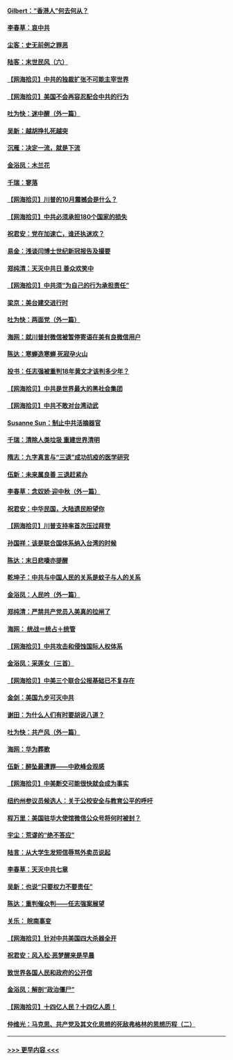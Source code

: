 #### [Gilbert：“香港人”何去何从？](../pages/nsc993/n12435894.md?t=09281651) 
#### [李春草：哀中共](../pages/nsc993/n12435874.md?t=09281651) 
#### [尘客：史无前例之罪恶](../pages/nsc993/n12435762.md?t=09281651) 
#### [陆客：末世民风（六）](../pages/nsc993/n12435354.md?t=09281651) 
#### [【网海拾贝】中共的独裁扩张不可能主宰世界](../pages/nsc993/n12435151.md?t=09281651) 
#### [【网海拾贝】美国不会再容忍配合中共的行为](../pages/nsc993/n12433808.md?t=09281651) 
#### [吐为快：迷中醒（外一篇）](../pages/nsc993/n12433585.md?t=09281651) 
#### [吴新：越胡挣扎死越突](../pages/nsc993/n12433562.md?t=09281651) 
#### [沉雁：决定一流，就是下流](../pages/nsc993/n12432128.md?t=09281651) 
#### [金浴凤：木兰花](../pages/nsc993/n12432124.md?t=09281651) 
#### [千瑞：寥落](../pages/nsc993/n12432071.md?t=09281651) 
#### [【网海拾贝】川普的10月震撼会是什么？](../pages/nsc993/n12431624.md?t=09281651) 
#### [【网海拾贝】中共必须承担180个国家的损失](../pages/nsc993/n12428893.md?t=09281651) 
#### [祝君安：党在加速亡，谁还执迷欢？](../pages/nsc993/n12428652.md?t=09281651) 
#### [易金：浅谈闫博士世纪新冠报告及撮要](../pages/nsc993/n12426822.md?t=09281651) 
#### [郑纯清：天灭中共日 善众欢笑中](../pages/nsc993/n12426784.md?t=09281651) 
#### [【网海拾贝】中共须“为自己的行为承担责任”](../pages/nsc993/n12426067.md?t=09281651) 
#### [梁京：美台建交进行时](../pages/nsc993/n12424066.md?t=09281651) 
#### [吐为快：两面党（外一篇）](../pages/nsc993/n12424043.md?t=09281651) 
#### [海网：就川普封微信被暂停寄语在美有良微信用户](../pages/nsc993/n12424021.md?t=09281651) 
#### [陈达：寒蝉造寒蝉 死寂孕火山](../pages/nsc993/n12423958.md?t=09281651) 
#### [投书：任志强被重判18年黄文才该判多少年？](../pages/nsc993/n12423672.md?t=09281651) 
#### [【网海拾贝】中共是世界最大的黑社会集团](../pages/nsc993/n12423543.md?t=09281651) 
#### [【网海拾贝】中共不敢对台湾动武](../pages/nsc993/n12421418.md?t=09281651) 
#### [Susanne Sun：制止中共活摘器官](../pages/nsc993/n12419654.md?t=09281651) 
#### [千瑞：清除人类垃圾 重建世界清明](../pages/nsc993/n12419414.md?t=09281651) 
#### [隋志：九字真言与“三退”成功抗疫的医学研究](../pages/nsc993/n12419248.md?t=09281651) 
#### [伍新：未来属良善 三退赶紧办](../pages/nsc993/n12418496.md?t=09281651) 
#### [李春草：念奴娇·迎中秋（外一篇）](../pages/nsc993/n12418465.md?t=09281651) 
#### [祝君安：中华民国，大陆遗民盼望你](../pages/nsc993/n12418089.md?t=09281651) 
#### [【网海拾贝】川普支持率首次压过拜登](../pages/nsc993/n12418050.md?t=09281651) 
#### [孙国祥：该是联合国体系纳入台湾的时候](../pages/nsc993/n12417369.md?t=09281651) 
#### [陈达：末日悲嚎亦提醒](../pages/nsc993/n12416736.md?t=09281651) 
#### [乾坤子：中共与中国人民的关系是蚊子与人的关系](../pages/nsc993/n12416632.md?t=09281651) 
#### [金浴凤：人民吟（外一篇）](../pages/nsc993/n12416567.md?t=09281651) 
#### [郑纯清：严禁共产党员入美真的拉闸了](../pages/nsc993/n12416550.md?t=09281651) 
#### [海网： 统战＝统占＋统管](../pages/nsc993/n12416404.md?t=09281651) 
#### [【网海拾贝】中共攻击和侵蚀国际人权体系](../pages/nsc993/n12416250.md?t=09281651) 
#### [金浴凤：采莲女（三首）](../pages/nsc993/n12415517.md?t=09281651) 
#### [【网海拾贝】中美三个联合公报基础已不复存在](../pages/nsc993/n12415054.md?t=09281651) 
#### [金剑：美国九步可灭中共](../pages/nsc993/n12413183.md?t=09281651) 
#### [谢田：为什么人们有时要胡说八道？](../pages/nsc993/n12411861.md?t=09281651) 
#### [吐为快：共产风（外一篇）](../pages/nsc993/n12411761.md?t=09281651) 
#### [海网：华为葬歌](../pages/nsc993/n12410381.md?t=09281651) 
#### [伍新：醉坠最遭罪——中欧峰会观感](../pages/nsc993/n12410364.md?t=09281651) 
#### [【网海拾贝】中美断交可能很快就会成为事实](../pages/nsc993/n12409495.md?t=09281651) 
#### [纽约州参议员候选人：关于公校安全与教育公平的呼吁](../pages/nsc993/n12409228.md?t=09281651) 
#### [程万里：美国驻华大使馆微信公众号将何时被封？](../pages/nsc993/n12407397.md?t=09281651) 
#### [宇尘：荒谬的“绝不答应”](../pages/nsc993/n12407360.md?t=09281651) 
#### [陆言：从大学生发短信辱骂外卖员说起](../pages/nsc993/n12407285.md?t=09281651) 
#### [李春草：天灭中共七章](../pages/nsc993/n12406988.md?t=09281651) 
#### [吴新：也说“只要权力不要责任”](../pages/nsc993/n12406966.md?t=09281651) 
#### [陈达：重判催众判——任志强案展望](../pages/nsc993/n12404540.md?t=09281651) 
#### [关乐： 皖南事变](../pages/nsc993/n12404288.md?t=09281651) 
#### [【网海拾贝】针对中共美国四大杀器全开](../pages/nsc993/n12404172.md?t=09281651) 
#### [祝君安：风入松‧恶梦醒来是早晨](../pages/nsc993/n12401953.md?t=09281651) 
#### [致世界各国人民和政府的公开信](../pages/nsc993/n12401824.md?t=09281651) 
#### [金浴凤：解剖“政治僵尸”](../pages/nsc993/n12401808.md?t=09281651) 
#### [【网海拾贝】十四亿人民？十四亿人质！](../pages/nsc993/n12401708.md?t=09281651) 
#### [仲维光：马克思、共产党及其文化思想的死敌弗格林的思想历程（二）](../pages/nsc993/n12399107.md?t=09281651) 

----
#### [ >>> 更早内容 <<< ](../indexes/nsc993-earlier.md)
